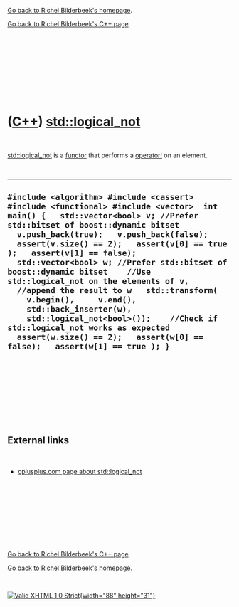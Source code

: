 [Go back to Richel Bilderbeek's homepage](index.htm).

[Go back to Richel Bilderbeek's C++ page](Cpp.htm).

 

 

 

 

 

([C++](Cpp.htm)) [std::logical\_not](CppLogical_not.htm)
========================================================

 

[std::logical\_not](CppLogical_not.htm) is a [functor](CppFunctor.htm)
that performs a [operator!](CppOperatorLogicalNot.htm) on an element.

 

  --------------------------------------------------------------------------------------------------------------------------------------------------------------------------------------------------------------------------------------------------------------------------------------------------------------------------------------------------------------------------------------------------------------------------------------------------------------------------------------------------------------------------------------------------------------------------------------------------------------------------------------------------------------------------------------
  ` #include <algorithm> #include <cassert> #include <functional> #include <vector>  int main() {   std::vector<bool> v; //Prefer std::bitset of boost::dynamic bitset   v.push_back(true);   v.push_back(false);    assert(v.size() == 2);   assert(v[0] == true );   assert(v[1] == false);    std::vector<bool> w; //Prefer std::bitset of boost::dynamic bitset    //Use std::logical_not on the elements of v,   //append the result to w   std::transform(     v.begin(),     v.end(),     std::back_inserter(w),     std::logical_not<bool>());    //Check if std::logical_not works as expected   assert(w.size() == 2);   assert(w[0] == false);   assert(w[1] == true ); } `
  --------------------------------------------------------------------------------------------------------------------------------------------------------------------------------------------------------------------------------------------------------------------------------------------------------------------------------------------------------------------------------------------------------------------------------------------------------------------------------------------------------------------------------------------------------------------------------------------------------------------------------------------------------------------------------------

 

 

 

 

 

External links
--------------

 

-   [cplusplus.com page about
    std::logical\_not](http://www.cplusplus.com/reference/std/functional/logical_not)

 

 

 

 

 

[Go back to Richel Bilderbeek's C++ page](Cpp.htm).

[Go back to Richel Bilderbeek's homepage](index.htm).

 

[![Valid XHTML 1.0 Strict](valid-xhtml10.png){width="88"
height="31"}](http://validator.w3.org/check?uri=referer)
